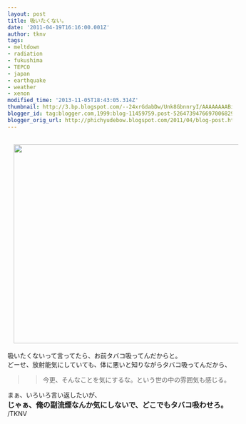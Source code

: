 ```yaml
---
layout: post
title: 吸いたくない。
date: '2011-04-19T16:16:00.001Z'
author: tknv
tags:
- meltdown
- radiation
- fukushima
- TEPCO
- japan
- earthquake
- weather
- xenon
modified_time: '2013-11-05T18:43:05.314Z'
thumbnail: http://3.bp.blogspot.com/--24xrGdabDw/Unk8GbnnryI/AAAAAAAABi8/e_wbTr6jU5M/s72-c/media_httpwwwweathero_ggqyf-scaled1000.gif
blogger_id: tag:blogger.com,1999:blog-11459759.post-5264739476697006829
blogger_orig_url: http://phichyudebow.blogspot.com/2011/04/blog-post.html
---
```


<div class="posterous_autopost"><br /><div class="p_embed p_image_embed"> </div><div class="separator" style="clear: both; text-align: center;"><a href="http://3.bp.blogspot.com/--24xrGdabDw/Unk8GbnnryI/AAAAAAAABi8/e_wbTr6jU5M/s1600/media_httpwwwweathero_ggqyf-scaled1000.gif" imageanchor="1" style="margin-left: 1em; margin-right: 1em;"><img border="0" src="http://3.bp.blogspot.com/--24xrGdabDw/Unk8GbnnryI/AAAAAAAABi8/e_wbTr6jU5M/s1600/media_httpwwwweathero_ggqyf-scaled1000.gif" height="446" width="640" /></a></div><br />吸いたくないって言ってたら、お前タバコ吸ってんだからと。<br />どーせ、放射能気にしていても、体に悪いと知りながらタバコ吸ってんだから、<br /><blockquote class="posterous_short_quote"><blockquote class="tr_bq">今更、そんなことを気にするな。という世の中の雰囲気も感じる。</blockquote></blockquote>まぁ、いろいろ言い返したいが、<br /><strong><span style="font-size: medium;">じゃぁ、俺の<span class="spell noline">副流煙</span>なんか気にしないで、どこでもタバコ吸わせろ。</span></strong></div><div class="blogger-post-footer">/TKNV</div>